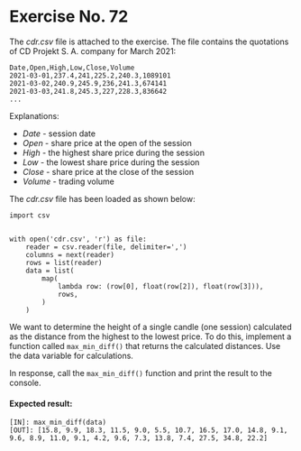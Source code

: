 # Exercise No. 72

The *cdr.csv* file is attached to the exercise. The file contains the quotations of CD Projekt S. A. company for March 2021:


    Date,Open,High,Low,Close,Volume
    2021-03-01,237.4,241,225.2,240.3,1089101
    2021-03-02,240.9,245.9,236,241.3,674141
    2021-03-03,241.8,245.3,227,228.3,836642
    ...


Explanations:

-   *Date* - session date
-   *Open* - share price at the open of the session
-   *High* - the highest share price during the session
-   *Low* - the lowest share price during the session
-   *Close* - share price at the close of the session
-   *Volume* - trading volume



The *cdr.csv* file has been loaded as shown below:

```
import csv
    
    
with open('cdr.csv', 'r') as file:
    reader = csv.reader(file, delimiter=',')
    columns = next(reader)
    rows = list(reader)
    data = list(
        map(
            lambda row: (row[0], float(row[2]), float(row[3])),
            rows,
        )
    )
```


We want to determine the height of a single candle (one session) calculated as the distance from the highest to the lowest price. To do this, implement a function called `max_min_diff()` that returns the calculated distances. Use the data variable for calculations.

In response, call the `max_min_diff()` function and print the result to the console.


#### Expected result:


    [IN]: max_min_diff(data)
    [OUT]: [15.8, 9.9, 18.3, 11.5, 9.0, 5.5, 10.7, 16.5, 17.0, 14.8, 9.1, 9.6, 8.9, 11.0, 9.1, 4.2, 9.6, 7.3, 13.8, 7.4, 27.5, 34.8, 22.2]


